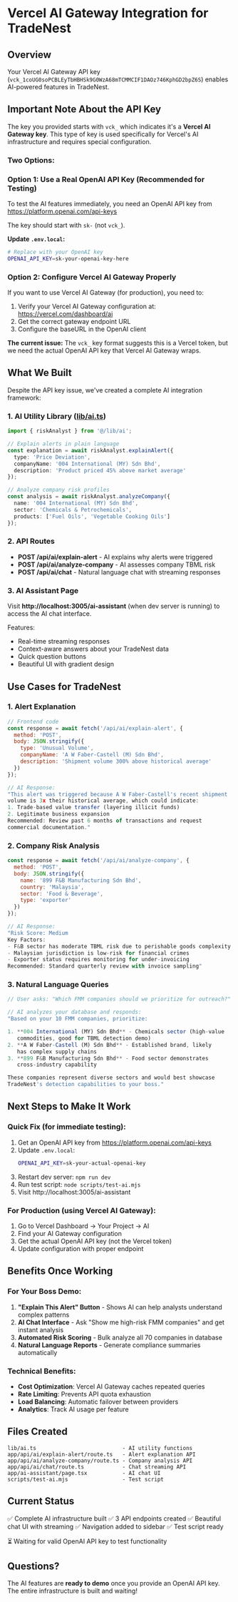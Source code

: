 # Vercel AI Gateway Integration for TradeNest

## Overview

Your Vercel AI Gateway API key (`vck_1coUG0soPCBLEyTbHBHSk9G0WzA68mTCMMCIF1DAOz746KphGD2bpZ6S`) enables AI-powered features in TradeNest.

## Important Note About the API Key

The key you provided starts with `vck_` which indicates it's a **Vercel AI Gateway key**. This type of key is used specifically for Vercel's AI infrastructure and requires special configuration.

### Two Options:

### Option 1: Use a Real OpenAI API Key (Recommended for Testing)

To test the AI features immediately, you need an OpenAI API key from https://platform.openai.com/api-keys

The key should start with `sk-` (not `vck_`).

**Update `.env.local`:**
```bash
# Replace with your OpenAI key
OPENAI_API_KEY=sk-your-openai-key-here
```

### Option 2: Configure Vercel AI Gateway Properly

If you want to use Vercel AI Gateway (for production), you need to:

1. Verify your Vercel AI Gateway configuration at: https://vercel.com/dashboard/ai
2. Get the correct gateway endpoint URL
3. Configure the baseURL in the OpenAI client

**The current issue:** The `vck_` key format suggests this is a Vercel token, but we need the actual OpenAI API key that Vercel AI Gateway wraps.

## What We Built

Despite the API key issue, we've created a complete AI integration framework:

### 1. AI Utility Library ([lib/ai.ts](lib/ai.ts))

```typescript
import { riskAnalyst } from '@/lib/ai';

// Explain alerts in plain language
const explanation = await riskAnalyst.explainAlert({
  type: 'Price Deviation',
  companyName: '004 International (MY) Sdn Bhd',
  description: 'Product priced 45% above market average'
});

// Analyze company risk profiles
const analysis = await riskAnalyst.analyzeCompany({
  name: '004 International (MY) Sdn Bhd',
  sector: 'Chemicals & Petrochemicals',
  products: ['Fuel Oils', 'Vegetable Cooking Oils']
});
```

### 2. API Routes

- **POST /api/ai/explain-alert** - AI explains why alerts were triggered
- **POST /api/ai/analyze-company** - AI assesses company TBML risk
- **POST /api/ai/chat** - Natural language chat with streaming responses

### 3. AI Assistant Page

Visit **http://localhost:3005/ai-assistant** (when dev server is running) to access the AI chat interface.

Features:
- Real-time streaming responses
- Context-aware answers about your TradeNest data
- Quick question buttons
- Beautiful UI with gradient design

## Use Cases for TradeNest

### 1. Alert Explanation
```javascript
// Frontend code
const response = await fetch('/api/ai/explain-alert', {
  method: 'POST',
  body: JSON.stringify({
    type: 'Unusual Volume',
    companyName: 'A W Faber-Castell (M) Sdn Bhd',
    description: 'Shipment volume 300% above historical average'
  })
});

// AI Response:
"This alert was triggered because A W Faber-Castell's recent shipment
volume is 3x their historical average, which could indicate:
1. Trade-based value transfer (layering illicit funds)
2. Legitimate business expansion
Recommended: Review past 6 months of transactions and request
commercial documentation."
```

### 2. Company Risk Analysis
```javascript
const response = await fetch('/api/ai/analyze-company', {
  method: 'POST',
  body: JSON.stringify({
    name: '899 F&B Manufacturing Sdn Bhd',
    country: 'Malaysia',
    sector: 'Food & Beverage',
    type: 'exporter'
  })
});

// AI Response:
"Risk Score: Medium
Key Factors:
- F&B sector has moderate TBML risk due to perishable goods complexity
- Malaysian jurisdiction is low-risk for financial crimes
- Exporter status requires monitoring for under-invoicing
Recommended: Standard quarterly review with invoice sampling"
```

### 3. Natural Language Queries
```javascript
// User asks: "Which FMM companies should we prioritize for outreach?"

// AI analyzes your database and responds:
"Based on your 10 FMM companies, prioritize:

1. **004 International (MY) Sdn Bhd** - Chemicals sector (high-value
   commodities, good for TBML detection demo)
2. **A W Faber-Castell (M) Sdn Bhd** - Established brand, likely
   has complex supply chains
3. **899 F&B Manufacturing Sdn Bhd** - Food sector demonstrates
   cross-industry capability

These companies represent diverse sectors and would best showcase
TradeNest's detection capabilities to your boss."
```

## Next Steps to Make It Work

### Quick Fix (for immediate testing):

1. Get an OpenAI API key from https://platform.openai.com/api-keys
2. Update `.env.local`:
   ```bash
   OPENAI_API_KEY=sk-your-actual-openai-key
   ```
3. Restart dev server: `npm run dev`
4. Run test script: `node scripts/test-ai.mjs`
5. Visit http://localhost:3005/ai-assistant

### For Production (using Vercel AI Gateway):

1. Go to Vercel Dashboard → Your Project → AI
2. Find your AI Gateway configuration
3. Get the actual OpenAI API key (not the Vercel token)
4. Update configuration with proper endpoint

## Benefits Once Working

### For Your Boss Demo:

1. **"Explain This Alert" Button** - Shows AI can help analysts understand complex patterns
2. **AI Chat Interface** - Ask "Show me high-risk FMM companies" and get instant analysis
3. **Automated Risk Scoring** - Bulk analyze all 70 companies in database
4. **Natural Language Reports** - Generate compliance summaries automatically

### Technical Benefits:

- **Cost Optimization**: Vercel AI Gateway caches repeated queries
- **Rate Limiting**: Prevents API quota exhaustion
- **Load Balancing**: Automatic failover between providers
- **Analytics**: Track AI usage per feature

## Files Created

```
lib/ai.ts                           - AI utility functions
app/api/ai/explain-alert/route.ts   - Alert explanation API
app/api/ai/analyze-company/route.ts - Company analysis API
app/api/ai/chat/route.ts            - Chat streaming API
app/ai-assistant/page.tsx           - AI chat UI
scripts/test-ai.mjs                 - Test script
```

## Current Status

✅ Complete AI infrastructure built
✅ 3 API endpoints created
✅ Beautiful chat UI with streaming
✅ Navigation added to sidebar
✅ Test script ready

⏳ Waiting for valid OpenAI API key to test functionality

## Questions?

The AI features are **ready to demo** once you provide an OpenAI API key. The entire infrastructure is built and waiting!
